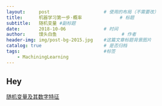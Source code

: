 ```yaml
---
layout:     post   				    # 使用的布局（不需要改）
title:      机器学习第一步·概率 				# 标题 
subtitle:   随机变量 #副标题
date:       2018-10-06 				# 时间
author:     馒头白鱼 						# 作者
header-img: img/post-bg-2015.jpg 	#这篇文章标题背景图片
catalog: true 						# 是否归档
tags:								#标签
    - MachiningLearning
---
```


## Hey
>
[随机变量及其数字特征](http://nbviewer.jupyter.org/github/Youngyi/ProbabilityAndStatistics/blob/master/Mathematical%20Properties%20of%20Random%20Variable.ipynb)

